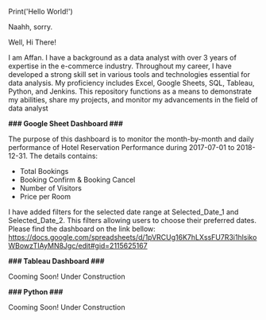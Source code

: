 Print('Hello World!')

Naahh, sorry.

Well, Hi There!

I am Affan. I have a background as a data analyst with over 3 years of expertise in the e-commerce industry. Throughout my career, I have developed a strong skill set in various tools and technologies essential for data analysis. My proficiency includes Excel, Google Sheets, SQL, Tableau, Python, and Jenkins.
This repository functions as a means to demonstrate my abilities, share my projects, and monitor my advancements in the field of data analyst

**### Google Sheet Dashboard ###**

The purpose of this dashboard is to monitor the month-by-month and daily performance of Hotel Reservation Performance during 2017-07-01 to 2018-12-31. The details contains:
- Total Bookings
- Booking Confirm & Booking Cancel
- Number of Visitors
- Price per Room
 
I have added filters for the selected date range at Selected_Date_1 and Selected_Date_2. This filters allowing users to choose their preferred dates. Please find the dashboard on the link bellow:
https://docs.google.com/spreadsheets/d/1pVRCUg16K7hLXssFU7R3i1hlsikoWBowzTIAyMN8Jgc/edit#gid=2115625167

**### Tableau Dashboard ###**

Cooming Soon! Under Construction

**### Python ###**

Cooming Soon! Under Construction
